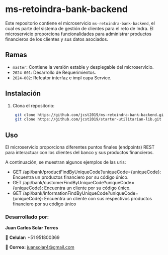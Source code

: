 
# ms-retoindra-bank-backend

Este repositorio contiene el microservicio `ms-retoindra-bank-backend`, el cual es parte del sistema de gestión de clientes para el reto de Indra. El microservicio proporciona funcionalidades para administrar productos financieros de los clientes y sus datos asociados.

## Ramas

- `master`: Contiene la versión estable y desplegable del microservicio.
- `2024-001`: Desarrollo de Requerimientos.
- `2024-002`: Refcator interfaz e impl capa Service.

## Instalación

1. Clona el repositorio:

   ```bash
    git clone https://github.com/jcst2019/ms-retoindra-bank-backend.git
    git clone https://github.com/jcst2019/starter-utilitarian-lib.git (Libreria)
## Uso
El microservicio proporciona diferentes puntos finales (endpoints) REST para interactuar con los clientes del banco y sus productos financieros.

A continuación, se muestran algunos ejemplos de las uris:

- GET /api/bank/productFindByUniqueCode?uniqueCode={uniqueCode}: Encuentra un productos financiero por su código único.
- GET /api/bank/customerFindByUniqueCode?uniqueCode={uniqueCode}: Encuentra un cliente por su código único.
- GET /api/bank/informationFindByUniqueCode?uniqueCode={uniqueCode}: Encuentra un cliente con sus respectivos productos financiero por su código único

### Desarrollado por:

**Juan Carlos Solar Torres**

📱 **Celular:** +51 951800369

📧 **Correo:** juansolar4@gmail.com

